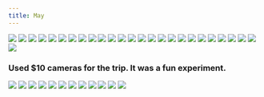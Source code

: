 ```yaml
---
title: May
---
```


![](https://i.imgur.com/MgQqsrU.jpg)
![](https://i.imgur.com/p9V2j6V.jpg)
![](https://i.imgur.com/zYe0V5s.jpg)
![](https://i.imgur.com/o8YqaNc.jpg)
![](https://i.imgur.com/6COKqjY.jpg)
![](https://i.imgur.com/fQy02pr.jpg)
![](https://i.imgur.com/WgqAYNh.jpg)
![](https://i.imgur.com/eoZrXUN.jpg)
![](https://i.imgur.com/t7iJbmt.jpg)
![](https://i.imgur.com/LMqCW25.jpg)
![](https://i.imgur.com/R5jAUFT.jpg)
![](https://i.imgur.com/KHA94uS.jpg)
![](https://i.imgur.com/ceTR2Hu.jpg)
![](https://i.imgur.com/G58I3ER.jpg)
![](https://i.imgur.com/cy9aHvu.jpg)
![](https://i.imgur.com/588i0mk.jpg)
![](https://i.imgur.com/ZeL4CbI.jpg)
![](https://i.imgur.com/d9HjxYa.jpg)
![](https://i.imgur.com/GrmKRZC.jpg)
![](https://i.imgur.com/kop5Ecb.jpg)
![](https://i.imgur.com/DWxTt8r.jpg)
![](https://i.imgur.com/JHiISmB.jpg)
![](https://i.imgur.com/85NtJtJ.jpg) 
![](https://i.imgur.com/qaA0VGc.jpg)
![](https://i.imgur.com/1bbwVE1.jpg)
![](https://i.imgur.com/vpYbWRa.jpg)

### Used $10 cameras for the trip. It was a fun experiment.

![](https://i.imgur.com/I3UFl4X.jpg)
![](https://i.imgur.com/XCGha6y.jpg)
![](https://i.imgur.com/MZ6555c.jpg)
![](https://i.imgur.com/rqOniZU.jpg)
![](https://i.imgur.com/WebrEqP.jpg)
![](https://i.imgur.com/9genKJS.jpg)
![](https://i.imgur.com/BVKQHE9.jpg)
![](https://i.imgur.com/Wu3J4cb.jpg)
![](https://i.imgur.com/qPOJt7K.jpg)
![](https://i.imgur.com/wez7UV2.jpg)
![](https://i.imgur.com/gfHOu4a.jpg)
![](https://i.imgur.com/yRFAY2d.jpg)

